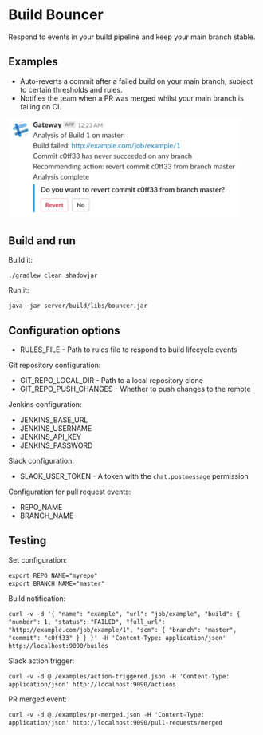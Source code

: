 Build Bouncer
=============

Respond to events in your build pipeline and keep your main branch stable.

## Examples

* Auto-reverts a commit after a failed build on your main branch, subject to certain thresholds and rules. 
* Notifies the team when a PR was merged whilst your main branch is failing on CI.

<img alt="Analysis recommends revert" src="https://github.com/outofcoffee/build-bouncer/raw/master/docs/img/build_analysis_revert.png" width="467">

## Build and run

Build it:

	./gradlew clean shadowjar

Run it:

	java -jar server/build/libs/bouncer.jar

## Configuration options

* RULES_FILE - Path to rules file to respond to build lifecycle events

Git repository configuration:

* GIT_REPO_LOCAL_DIR - Path to a local repository clone
* GIT_REPO_PUSH_CHANGES - Whether to push changes to the remote

Jenkins configuration:

* JENKINS_BASE_URL
* JENKINS_USERNAME
* JENKINS_API_KEY
* JENKINS_PASSWORD

Slack configuration:

* SLACK_USER_TOKEN - A token with the `chat.postmessage` permission

Configuration for pull request events:

* REPO_NAME
* BRANCH_NAME

## Testing

Set configuration:

    export REPO_NAME="myrepo"
    export BRANCH_NAME="master"

Build notification:

    curl -v -d '{ "name": "example", "url": "job/example", "build": { "number": 1, "status": "FAILED", "full_url": "http://example.com/job/example/1", "scm": { "branch": "master", "commit": "c0ff33" } } }' -H 'Content-Type: application/json' http://localhost:9090/builds

Slack action trigger:

    curl -v -d @./examples/action-triggered.json -H 'Content-Type: application/json' http://localhost:9090/actions

PR merged event:

    curl -v -d @./examples/pr-merged.json -H 'Content-Type: application/json' http://localhost:9090/pull-requests/merged
